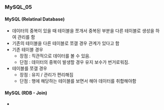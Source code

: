 ### MySQL_05

#### MySQL (Relatinal Database)
- 데이터의 중복이 있을 때 테이블을 쪼개서 중복된 부분을 다른 테이블로 생성을 하여 관리를 함
- 기존의 테이블을 다른 테이블로 쪼갤 경우 관계가 있다고 함
- 기존 테이블 경우
  - 장점 : 직관적으로 데이터를 볼 수 있음.
  - 단점 : 데이터의 중복이 발생할 경우 유지 보수가 번거로워짐.
- 테이블를 쪼갤 경우
  - 장점 : 유지 / 관리가 편리해짐
  - 단점 : 행에 해당하는 테이블를 보면서 해야 데이터를 취합해야함

#### MySQL (RDB - Join)
- 